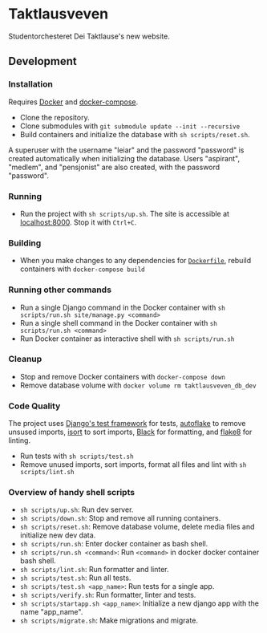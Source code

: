 # Taktlausveven

Studentorchesteret Dei Taktlause's new website.

## Development

### Installation

Requires [Docker](https://docs.docker.com/get-docker/) and [docker-compose](https://docs.docker.com/compose/install/).

- Clone the repository.
- Clone submodules with `git submodule update --init --recursive`
- Build containers and initialize the database with `sh scripts/reset.sh`.

A superuser with the username "leiar" and the password "password" is created automatically when initializing the database. Users "aspirant", "medlem", and "pensjonist" are also created, with the password "password".

### Running

- Run the project with `sh scripts/up.sh`. The site is accessible at [localhost:8000](http://localhost:8000/). Stop it with `Ctrl+C`.

### Building

- When you make changes to any dependencies for [`Dockerfile`](./Dockerfile), rebuild containers with `docker-compose build`

### Running other commands

- Run a single Django command in the Docker container with `sh scripts/run.sh site/manage.py <command>`
- Run a single shell command in the Docker container with `sh scripts/run.sh <command>`
- Run Docker container as interactive shell with `sh scripts/run.sh`

### Cleanup

- Stop and remove Docker containers with `docker-compose down`
- Remove database volume with `docker volume rm taktlausveven_db_dev`

### Code Quality

The project uses [Django's test framework](https://docs.djangoproject.com/en/4.0/topics/testing/) for tests, [autoflake](https://github.com/myint/autoflake) to remove unsused imports, [isort](https://pycqa.github.io/isort/index.html) to sort imports, [Black](https://black.readthedocs.io/en/stable/) for formatting, and [flake8](https://flake8.pycqa.org/en/latest/) for linting.

- Run tests with `sh scripts/test.sh`
- Remove unused imports, sort imports, format all files and lint with `sh scripts/lint.sh`

### Overview of handy shell scripts

- `sh scripts/up.sh`: Run dev server.
- `sh scripts/down.sh`: Stop and remove all running containers.
- `sh scripts/reset.sh`: Remove database volume, delete media files and initialize new dev data.
- `sh scripts/run.sh`: Enter docker container as bash shell.
- `sh scripts/run.sh <command>`: Run `<command>` in docker docker container bash shell.
- `sh scripts/lint.sh`: Run formatter and linter.
- `sh scripts/test.sh`: Run all tests.
- `sh scripts/test.sh <app_name>`: Run tests for a single app.
- `sh scripts/verify.sh`: Run formatter, linter and tests.
- `sh scripts/startapp.sh <app_name>`: Initialize a new django app with the name "app_name".
- `sh scripts/migrate.sh`: Make migrations and migrate.
